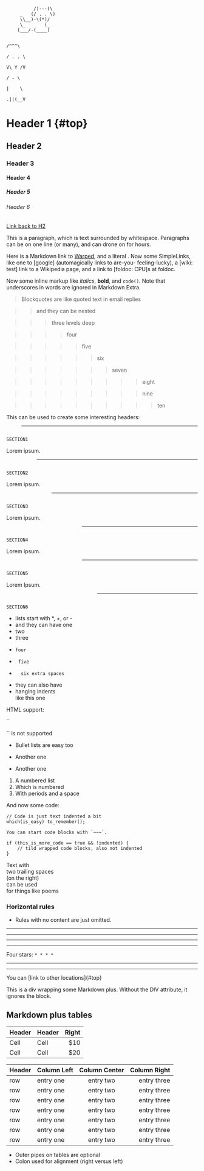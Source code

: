 ````
          /)---(\ 
     _   (/ . . \)
     \\__)-\(*)/  
     \_       (_                    
    (___/-(____)                  
````

                                                                                                                  /^^^\
                                                                                                                 / . . \ 
                                                                                                                 V\ Y /V
                                                                                                                  / - \
                                                                                                                  |    \
                                                                                                                 .||(__V

# Header 1 {#top}
## Header 2 ##
### Header 3 ###
#### Header 4 ####
##### Header 5 #####
###### Header 6 ######

[Link back to H2](#id-goes-here)

This is a paragraph, which is text surrounded by whitespace. Paragraphs can be on one 
line (or many), and can drone on for hours.  

Here is a Markdown link to [Warped](http://warpedvisions.org), and a literal . 
Now some SimpleLinks, like one to [google] (automagically links to are-you-
feeling-lucky), a [wiki: test] link to a Wikipedia page, and a link to 
[foldoc: CPU]s at foldoc.  

Now some inline markup like _italics_,  **bold**, and `code()`. Note that underscores in 
words are ignored in Markdown Extra.


> Blockquotes are like quoted text in email replies

> > and they can be nested

> > > three levels deep

> > > > four

> > > > > five

> > > > > > six

> > > > > > > seven

> > > > > > > > > eight

> > > > > > > > > nine

> > > > > > > > > > ten

This can be used to create some interesting headers:
> ------------------------------------------------------------------------------------------------------------------------
                                                                                                                  SECTION1

Lorem ipsum.

> > ----------------------------------------------------------------------------------------------------------------------
                                                                                                                  SECTION2
   
Lorem ipsum.

> > > --------------------------------------------------------------------------------------------------------------------
                                                                                                                  SECTION3
   
Lorem ipsum.

> > > > > ----------------------------------------------------------------------------------------------------------------
                                                                                                                  SECTION4
   
Lorem ipsum.

> > > > > ----------------------------------------------------------------------------------------------------------------
                                                                                                                  SECTION5

Lorem Ipsum.
> > > > > > --------------------------------------------------------------------------------------------------------------
                                                                                                                  SECTION6




* lists start with *, +, or -
*  and they can have one
*   two
*    three
*     four
*      five
*       six extra spaces
* they can also have
* hanging indents   
like this one

HTML support:

   <p> ``<p>`` is not supported


* Bullet lists are easy too
- Another one
+ Another one

1. A numbered list
2. Which is numbered
3. With periods and a space

And now some code:

    // Code is just text indented a bit
    which(is_easy) to_remember();

~~~
You can start code blocks with `~~~`.

if (this_is_more_code == true && !indented) {
    // tild wrapped code blocks, also not indented
}

~~~


Text with  
two trailing spaces  
(on the right)  
can be used  
for things like poems  

### Horizontal rules

+ Rules with no content are just omitted.

****

****

****

* * * *
Four stars: `* * * *`

****

--------------------------

You can [link to other locations]{#top}

<div class="custom-class" markdown="1">
This is a div wrapping some Markdown plus.  Without the DIV attribute, it ignores the 
block. 
</div>

## Markdown plus tables ##

| Header | Header | Right  |
| ------ | ------ | -----: |
|  Cell  |  Cell  |   $10  |
|  Cell  |  Cell  |   $20  |


**Header**     | Column Left   | Column Center    | Column Right
-------------- | :-----------  | :------------:   | ------------:
row            | entry one     | entry two        | entry three
row            | entry one     | entry two        | entry three
row            | entry one     | entry two        | entry three
row            | entry one     | entry two        | entry three
row            | entry one     | entry two        | entry three
row            | entry one     | entry two        | entry three
row            | entry one     | entry two        | entry three

* Outer pipes on tables are optional
* Colon used for alignment (right versus left)


